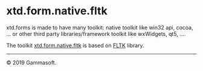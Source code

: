 
# xtd.form.native.fltk

xtd.forms is made to have many toolkit: native toolkit like win32 api, cocoa, ... or other third party libraries/framework toolkit like wxWidgets, qt5, ....

The toolkit [xtd.form.native.fltk](.) is based on [FLTK](https://www.fltk.org) library.

______________________________________________________________________________________________

© 2019 Gammasoft.
